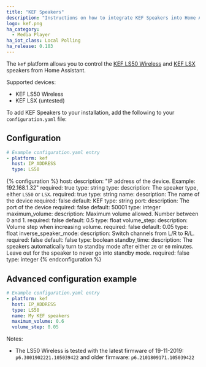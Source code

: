 ```yaml
---
title: "KEF Speakers"
description: "Instructions on how to integrate KEF Speakers into Home Assistant."
logo: kef.png
ha_category:
  - Media Player
ha_iot_class: Local Polling
ha_release: 0.103
---
```


The `kef` platform allows you to control the [KEF LS50 Wireless](https://international.kef.com/products/ls50-wireless) and [KEF LSX](https://international.kef.com/products/lsx) speakers from Home Assistant.

Supported devices:

- KEF LS50 Wireless
- KEF LSX (untested)

To add KEF Speakers to your installation, add the following to your `configuration.yaml` file:

## Configuration

```yaml
# Example configuration.yaml entry
- platform: kef
  host: IP_ADDRESS
  type: LS50
```

{% configuration %}
host:
  description: "IP address of the device. Example: 192.168.1.32"
  required: true
  type: string
type:
  description: The speaker type, either `LS50` or `LSX`.
  required: true
  type: string
name:
  description: The name of the device
  required: false
  default: KEF
  type: string
port:
  description: The port of the device
  required: false
  default: 50001
  type: integer
maximum_volume:
  description: Maximum volume allowed. Number between 0 and 1.
  required: false
  default: 0.5
  type: float
volume_step:
  description: Volume step when increasing volume.
  required: false
  default: 0.05
  type: float
inverse_speaker_mode:
  description: Switch channels from L/R to R/L.
  required: false
  default: false
  type: boolean
standby_time:
  description: The speakers automatically turn to standby mode after either `20` or `60` minutes. Leave out for the speaker to never go into standby mode.
  required: false
  type: integer
{% endconfiguration %}

## Advanced configuration example

```yaml
# Example configuration.yaml entry
- platform: kef
  host: IP_ADDRESS
  type: LS50
  name: My KEF speakers
  maximum_volume: 0.6
  volume_step: 0.05
```

Notes:

- The LS50 Wireless is tested with the latest firmware of 19-11-2019: `p6.3001902221.105039422` and older firmware: `p6.2101809171.105039422`

[KEF Speakers]: /integrations/kef/
